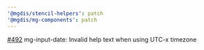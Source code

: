```yaml
---
'@mgdis/stencil-helpers': patch
'@mgdis/mg-components': patch
---
```


[#492](https://gitlab.mgdis.fr/core/core-ui/core-ui/-/issues/492) mg-input-date: Invalid help text when using UTC-x timezone
